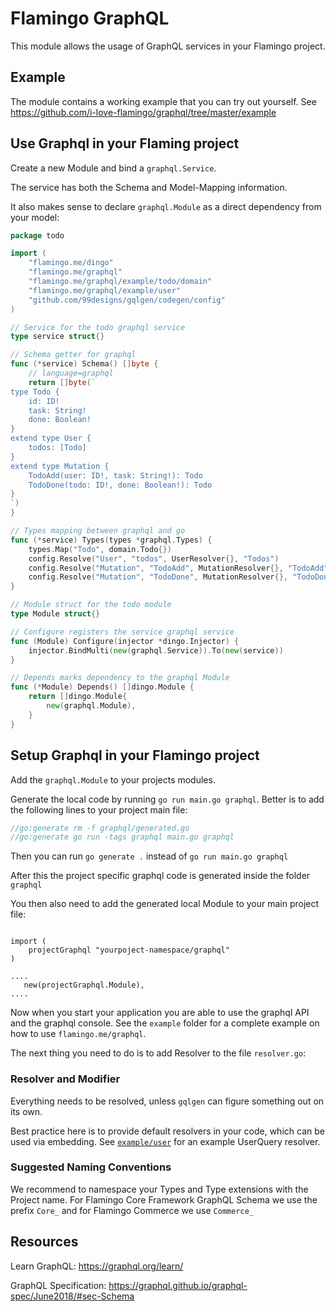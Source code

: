 # Flamingo GraphQL

This module allows the usage of GraphQL services in your Flamingo project.

## Example
The module contains a working example that you can try out yourself. 
See https://github.com/i-love-flamingo/graphql/tree/master/example

## Use Graphql in your Flaming project

Create a new Module and bind a `graphql.Service`.

The service has both the Schema and Model-Mapping information.

It also makes sense to declare `graphql.Module` as a direct dependency from your model:
```go
package todo

import (
	"flamingo.me/dingo"
	"flamingo.me/graphql"
	"flamingo.me/graphql/example/todo/domain"
	"flamingo.me/graphql/example/user"
	"github.com/99designs/gqlgen/codegen/config"
)

// Service for the todo graphql service
type service struct{}

// Schema getter for graphql
func (*service) Schema() []byte {
	// language=graphql
	return []byte(`
type Todo {
	id: ID!
	task: String!
	done: Boolean!
}
extend type User {
	todos: [Todo]
}
extend type Mutation {
	TodoAdd(user: ID!, task: String!): Todo
	TodoDone(todo: ID!, done: Boolean!): Todo
}
`)
}

// Types mapping between graphql and go
func (*service) Types(types *graphql.Types) {
	types.Map("Todo", domain.Todo{})
	config.Resolve("User", "todos", UserResolver{}, "Todos")
	config.Resolve("Mutation", "TodoAdd", MutationResolver{}, "TodoAdd")
	config.Resolve("Mutation", "TodoDone", MutationResolver{}, "TodoDone")
}

// Module struct for the todo module
type Module struct{}

// Configure registers the service graphql service
func (Module) Configure(injector *dingo.Injector) {
	injector.BindMulti(new(graphql.Service)).To(new(service))
}

// Depends marks dependency to the graphql Module
func (*Module) Depends() []dingo.Module {
	return []dingo.Module{
		new(graphql.Module),
	}
}
```

## Setup Graphql in your Flamingo project

Add the `graphql.Module` to your projects modules.

Generate the local code by running `go run main.go graphql`.
Better is to add the following lines to your project main file:

```go
//go:generate rm -f graphql/generated.go
//go:generate go run -tags graphql main.go graphql
```

Then you can run `go generate .` instead of `go run main.go graphql`

After this the project specific graphql code is generated inside the folder `graphql`

You then also need to add the generated local Module to your main project file:

```

import (
    projectGraphql "yourpoject-namespace/graphql"
)

....
   new(projectGraphql.Module),
....

```
Now when you start your application you are able to use the graphql API and the graphql console.
See the `example` folder for a complete example on how to use `flamingo.me/graphql`.

The next thing you need to do is to add Resolver to the file `resolver.go`:

### Resolver and Modifier

Everything needs to be resolved, unless `gqlgen` can figure something out on its own.

Best practice here is to provide default resolvers in your code, which can be used via embedding.
See [`example/user`](https://github.com/i-love-flamingo/graphql/blob/master/example/user/interfaces/graphql/resolver.go) for an example UserQuery resolver.

### Suggested Naming Conventions

We recommend to namespace your Types and Type extensions with the Project name. 
For Flamingo Core Framework GraphQL Schema we use the prefix `Core_` and for Flamingo Commerce we use `Commerce_`
 

## Resources

Learn GraphQL: https://graphql.org/learn/

GraphQL Specification: https://graphql.github.io/graphql-spec/June2018/#sec-Schema
